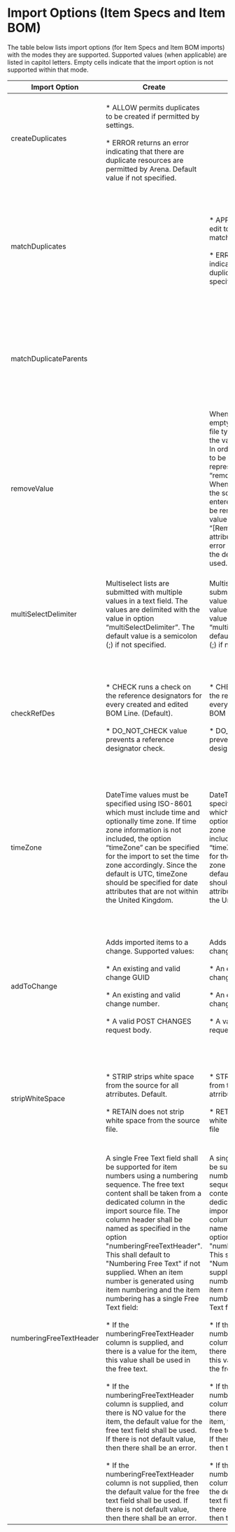 # Import Options (Item Specs and Item BOM)
The table below lists import options \(for Item Specs and Item BOM imports\) with the modes they are supported. Supported values \(when applicable\) are listed in capitol letters. Empty cells indicate that the import option is not supported within that mode.


| Import Option<br> | Create<br> | Edit<br> | Overwrite<br> | Replace<br> | Delete<br> |
|  --- |  --- |  --- |  --- |  --- |  --- | 
| createDuplicates<br> |   <br> * ALLOW permits duplicates to be created if permitted by settings.<br><br> * ERROR returns an error indicating that there are duplicate resources are permitted by Arena. Default value if not specified.<br> |   |   |   |   |
| matchDuplicates<br> |   |   <br> * APPLY_TO_ALL applies the edit to all resources matching the key attributes<br><br> * ERROR returns an error indicating that there are duplicates \(default if not specified\)<br> |   <br> * APPLY_TO_ALL applies the edit to all resources matching the key attributes<br><br> * ERROR returns an error indicating that there are duplicates \(default if not specified\)<br> |   |   <br> * APPLY_TO_ALL applies the delete to all resources matching the key attributes.<br><br> * ERROR returns an error indicating there are duplicates.<br> |
| matchDuplicateParents<br> |   |   |   |   <br> * ALLOW replaces view resources for all matching parent resources.<br><br> * ERROR returns an error indicating that there are duplicate parent resources. \(Default\).<br> |   |
| removeValue<br> |   | When editing attributes, an empty value in the source file typically indicates that the value should not change. In order to change the value to be empty, the string represented by the option “removeValue” can be used. When this value appears in the source file, values entered in that attribute will be removed. The default value for “removeValue” is “\[Remove Value\]”. If the attribute is required, then an error shall be returned, and the default value shall not be used.<br> | When editing attributes, an empty value in the source file typically indicates that the value should not change. In order to change the value to be empty, the string represented by the option “removeValue” can be used. When this value appears in the source file, values entered in that attribute will be removed. The default value for “removeValue” is “\[Remove Value\]”. If the attribute is required, then an error shall be returned, and the default value shall not be used.<br> |   |   |
| multiSelectDelimiter<br> | Multiselect lists are submitted with multiple values in a text field. The values are delimited with the value in option “multiSelectDelimiter”. The default value is a semicolon \(\;\) if not specified.<br> | Multiselect lists are submitted with multiple values in a text field. The values are delimited with the value in option “multiSelectDelimiter”. The default value is a semicolon \(\;\) if not specified.<br> | Multiselect lists are submitted with multiple values in a text field. The values are delimited with the value in option “multiSelectDelimiter”. The default value is a semicolon \(\;\) if not specified.<br> | Multiselect lists are submitted with multiple values in a text field. The values are delimited with the value in option “multiSelectDelimiter”. The default value is a semicolon \(\;\) if not specified.<br> |   |
| checkRefDes<br> |   <br> * CHECK runs a check on the reference designators for every created and edited BOM Line. \(Default\).<br><br> * DO_NOT_CHECK value prevents a reference designator check.<br> |   <br> * CHECK runs a check on the reference designators for every created and edited BOM Line. \(Default\).<br><br> * DO_NOT_CHECK value prevents a reference designator check.<br> |   <br> * CHECK runs a check on the reference designators for every created and edited BOM Line. \(Default\).<br><br> * DO_NOT_CHECK value prevents a reference designator check.<br> |   <br> * CHECK runs a check on the reference designators for every created and edited BOM Line. \(Default\).<br><br> * DO_NOT_CHECK value prevents a reference designator check<br> |   |
| timeZone<br> | DateTime values must be specified using ISO\-8601 which must include time and optionally time zone. If time zone information is not included, the option “timeZone” can be specified for the import to set the time zone accordingly. Since the default is UTC, timeZone should be specified for date attributes that are not within the United Kingdom.<br> | DateTime values must be specified using ISO\-8601 which must include time and optionally time zone. If time zone information is not included, the option “timeZone” can be specified for the import to set the time zone accordingly. Since the default is UTC, timeZone should be specified for date attributes that are not within the United Kingdom<br> | DateTime values must be specified using ISO\-8601 which must include time and optionally time zone. If time zone information is not included, the option “timeZone” can be specified for the import to set the time zone accordingly. Since the default is UTC, timeZone should be specified for date attributes that are not within the United Kingdom<br> | DateTime values must be specified using ISO\-8601 which must include time and optionally time zone. If time zone information is not included, the option “timeZone” can be specified for the import to set the time zone accordingly. Since the default is UTC, timeZone should be specified for date attributes that are not within the United Kingdom<br> |   |
| addToChange<br> | Adds imported items to a change. Supported values:<br> <br> * An existing and valid change GUID<br><br> * An existing and valid change number.<br><br> * A valid POST CHANGES request body.<br> | Adds imported items to a change. Supported values:<br> <br> * An existing and valid change GUID<br><br> * An existing and valid change number<br><br> * A valid POST CHANGES request body<br> | Adds imported items to a change. Supported values:<br> <br> * An existing and valid change GUID<br><br> * An existing and valid change number<br><br> * A valid POST CHANGES request body<br> | Adds imported items to a change. Supported values:<br> <br> * An existing and valid change GUID<br><br> * An existing and valid change number<br><br> * A valid POST CHANGES request body<br> |   |
| stripWhiteSpace<br> |   <br> * STRIP strips white space from the source for all atrributes. Default.<br><br> * RETAIN does not strip white space from the source file.<br> |   <br> * STRIP strips white space from the source for all atrributes. Default.<br><br> * RETAIN does not strip white space from the source file<br> |   <br> * STRIP strips white space from the source for all atrributes. Default<br><br> * RETAIN does not strip white space from the source file<br> |   <br> * STRIP strips white space from the source for all atrributes. Default<br><br> * RETAIN does not strip white space from the source file<br> |   <br> * STRIP strips white space from the source for all atrributes. Default<br><br> * RETAIN does not strip white space from the source file<br> |
| numberingFreeTextHeader<br> | A single Free Text field shall be supported for item numbers using a numbering sequence. The free text content shall be taken from a dedicated column in the import source file. The column header shall be named as specified in the option "numberingFreeTextHeader". This shall default to "Numbering Free Text" if not supplied. When an item number is generated using item numbering and the item numbering has a single Free Text field:<br> <br> * If the numberingFreeTextHeader column is supplied, and there is a value for the item, this value shall be used in the free text.<br><br> * If the numberingFreeTextHeader column is supplied, and there is NO value for the item, the default value for the free text field shall be used. If there is not default value, then there shall be an error.<br><br> * If the numberingFreeTextHeader column is not supplied, then the default value for the free text field shall be used. If there is not default value, then there shall be an error.<br> | A single Free Text field shall be supported for item numbers using a numbering sequence. The free text content shall be taken from a dedicated column in the import source file. The column header shall be named as specified in the option "numberingFreeTextHeader". This shall default to "Numbering Free Text" if not supplied. When an item number is generated using item numbering and the item numbering has a single Free Text field:<br> <br> * If the numberingFreeTextHeader column is supplied, and there is a value for the item, this value shall be used in the free text.<br><br> * If the numberingFreeTextHeader column is supplied, and there is NO value for the item, the default value for the free text field shall be used. If there is not default value, then there shall be an error.<br><br> * If the numberingFreeTextHeader column is not supplied, then the default value for the free text field shall be used. If there is not default value, then there shall be an error.<br> | A single Free Text field shall be supported for item numbers using a numbering sequence. The free text content shall be taken from a dedicated column in the import source file. The column header shall be named as specified in the option "numberingFreeTextHeader". This shall default to "Numbering Free Text" if not supplied. When an item number is generated using item numbering and the item numbering has a single Free Text field:<br> <br> * If the numberingFreeTextHeader column is supplied, and there is a value for the item, this value shall be used in the free text.<br><br> * If the numberingFreeTextHeader column is supplied, and there is NO value for the item, the default value for the free text field shall be used. If there is not default value, then there shall be an error.<br><br> * If the numberingFreeTextHeader column is not supplied, then the default value for the free text field shall be used. If there is not default value, then there shall be an error.<br> |   |   |

